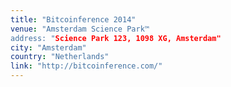 ```yaml
---
title: "Bitcoinference 2014"
venue: "Amsterdam Science Park™
address: "Science Park 123, 1098 XG, Amsterdam"
city: "Amsterdam"
country: "Netherlands"
link: "http://bitcoinference.com/"
---
```

